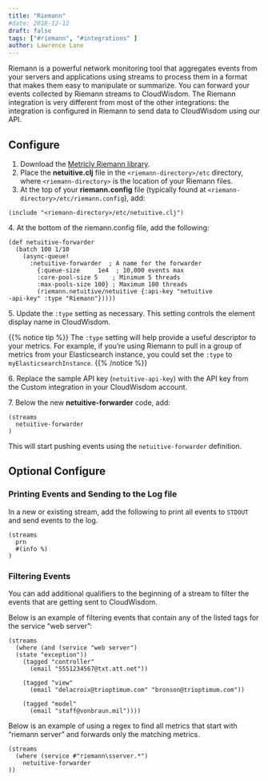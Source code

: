 ```yaml
---
title: "Riemann"
#date: 2018-12-12
draft: false
tags: ["#riemann", "#integrations" ]
author: Lawrence Lane
---
```

Riemann is a powerful network monitoring tool that aggregates events from your servers and applications using streams to process them in a format that makes them easy to manipulate or summarize. You can forward your events collected by Riemann streams to CloudWisdom. The Riemann integration is very different from most of the other integrations: the integration is configured in Riemann to send data to CloudWisdom using our API.


## Configure

1. Download the [Metricly Riemann library](https://github.com/riemann/riemann/tree/master/src/riemann/netuitive.clj).
2. Place the **netuitive.clj** file in the `<riemann-directory>/etc` directory, where `<riemann-directory>` is the location of your Riemann files.
3. At the top of your **riemann.config** file (typically found at `<riemann-directory>/etc/riemann.config`), add:

```
(include "<riemann-directory>/etc/netuitive.clj")
```
4\. At the bottom of the riemann.config file, add the following:

```
(def netuitive-forwarder
  (batch 100 1/10
    (async-queue!
      :netuitive-forwarder  ; A name for the forwarder
        {:queue-size     1e4  ; 10,000 events max
        :core-pool-size 5    ; Minimum 5 threads
        :max-pools-size 100} ; Maximum 100 threads
        (riemann.netuitive/netuitive {:api-key "netuitive
-api-key" :type "Riemann"}))))
```

5\. Update the `:type` setting as necessary. This setting controls the element display name in CloudWisdom.

{{% notice tip %}}
The `:type` setting will help provide a useful descriptor to your metrics. For example, if you’re using Riemann to pull in a group of metrics from your Elasticsearch instance, you could set the `:type` to `myElasticsearchInstance`.
{{% /notice %}}

6\. Replace the sample API key (`netuitive-api-key`) with the API key from the Custom integration in your CloudWisdom account.  

7\. Below the new **netuitive-forwarder** code, add:

```
(streams
  netuitive-forwarder
)
```
This will start pushing events using the `netuitive-forwarder` definition.

## Optional Configure
### Printing Events and Sending to the Log file

In a new or existing stream, add the following to print all events to `STDOUT` and send events to the log.

```
(streams
  prn
  #(info %)
)
```

### Filtering Events
You can add additional qualifiers to the beginning of a stream to filter the events that are getting sent to CloudWisdom.

Below is an example of filtering events that contain any of the listed tags for the service “web server”:

```
(streams
  (where (and (service "web server")
  (state "exception"))
    (tagged "controller"
      (email "5551234567@txt.att.net"))

    (tagged "view"
      (email "delacroix@trioptimum.com" "bronson@trioptimum.com"))

    (tagged "model"
      (email "staff@vonbraun.mil"))))
```

Below is an example of using a regex to find all metrics that start with “riemann server” and forwards only the matching metrics.

```
(streams
  (where (service #"riemann\sserver.*")
    netuitive-forwarder
))
```
